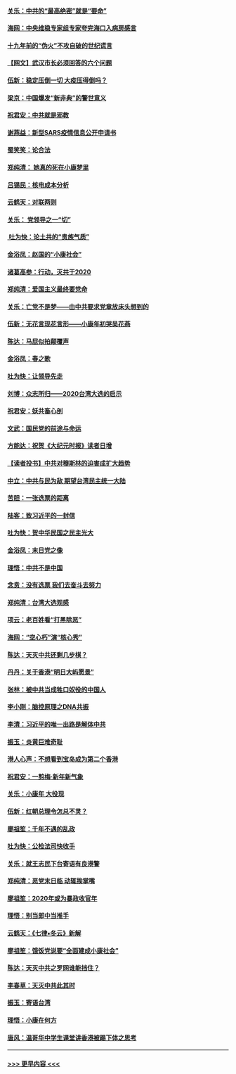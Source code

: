 #### [关乐：中共的“最高绝密”就是“要命”](../pages/nsc993/n11816946.md?t=01250844) 
#### [海网：中央维稳专家组专家夸完海口入病房感言](../pages/nsc993/n11815138.md?t=01250844) 
#### [十九年前的“伪火”不攻自破的世纪谎言](../pages/nsc993/n11813238.md?t=01250844) 
#### [【网文】武汉市长必须回答的六个问题](../pages/nsc993/n11813848.md?t=01250844) 
#### [伍新：稳定压倒一切 大疫压得倒吗？](../pages/nsc993/n11812634.md?t=01250844) 
#### [梁京：中国爆发“新非典”的警世意义](../pages/nsc993/n11812554.md?t=01250844) 
#### [祝君安：中共就是邪教](../pages/nsc993/n11812431.md?t=01250844) 
#### [谢燕益：新型SARS疫情信息公开申请书](../pages/nsc993/n11808840.md?t=01250844) 
#### [蜀笑笑：论合法](../pages/nsc993/n11808064.md?t=01250844) 
#### [郑纯清： 她真的死在小康梦里](../pages/nsc993/n11806623.md?t=01250844) 
#### [吕锡民：核电成本分析](../pages/nsc993/n11806284.md?t=01250844) 
#### [云鹤天：对联两则](../pages/nsc993/n11805957.md?t=01250844) 
#### [关乐： 党领导之一“切”](../pages/nsc993/n11804505.md?t=01250844) 
#### [ 吐为快：论土共的“贵族气质”](../pages/nsc993/n11804490.md?t=01250844) 
#### [金浴凤：赵国的“小康社会”](../pages/nsc993/n11804452.md?t=01250844) 
#### [诸葛高参：行动，灭共于2020](../pages/nsc993/n11804120.md?t=01250844) 
#### [郑纯清：爱国主义最终要党命](../pages/nsc993/n11802197.md?t=01250844) 
#### [关乐：亡党不是梦——由中共要求党章放床头想到的](../pages/nsc993/n11802156.md?t=01250844) 
#### [伍新：无花言现花言形——小康年初哭吴花燕](../pages/nsc993/n11800044.md?t=01250844) 
#### [陈达：马屁似拍颠覆声](../pages/nsc993/n11800010.md?t=01250844) 
#### [金浴凤：春之歌](../pages/nsc993/n11797687.md?t=01250844) 
#### [吐为快：让领导先走](../pages/nsc993/n11797512.md?t=01250844) 
#### [刘博：众志所归——2020台湾大选的启示](../pages/nsc993/n11796878.md?t=01250844) 
#### [祝君安：妖共畜心剖](../pages/nsc993/n11794273.md?t=01250844) 
#### [文武：国民党的前途与命运](../pages/nsc993/n11794198.md?t=01250844) 
#### [方能达：祝贺《大纪元时报》读者日增](../pages/nsc993/n11793807.md?t=01250844) 
#### [【读者投书】中共对穆斯林的迫害成扩大趋势](../pages/nsc993/n11791371.md?t=01250844) 
#### [中立：中共与民为敌 期望台湾民主统一大陆](../pages/nsc993/n11790392.md?t=01250844) 
#### [苦胆：一张选票的距离](../pages/nsc993/n11788914.md?t=01250844) 
#### [陆客：致习近平的一封信](../pages/nsc993/n11788867.md?t=01250844) 
#### [吐为快：贺中华民国之民主光大](../pages/nsc993/n11788618.md?t=01250844) 
#### [金浴凤：末日党之像](../pages/nsc993/n11787475.md?t=01250844) 
#### [理悟：中共不是中国](../pages/nsc993/n11787463.md?t=01250844) 
#### [念贲：没有选票  我们去奋斗去努力](../pages/nsc993/n11787398.md?t=01250844) 
#### [郑纯清：台湾大选观感](../pages/nsc993/n11786210.md?t=01250844) 
#### [项云：老百姓看“打黑除恶”](../pages/nsc993/n11785398.md?t=01250844) 
#### [海网：“空心朽”演“核心秀”](../pages/nsc993/n11783874.md?t=01250844) 
#### [陈达：天灭中共还剩几步棋？](../pages/nsc993/n11783719.md?t=01250844) 
#### [丹丹：关于香港“明日大屿愿景”](../pages/nsc993/n11783273.md?t=01250844) 
#### [张林：被中共当成牲口奴役的中国人](../pages/nsc993/n11782397.md?t=01250844) 
#### [李小刚：脑控原理之DNA共振](../pages/nsc993/n11780962.md?t=01250844) 
#### [李清：习近平的唯一出路是解体中共](../pages/nsc993/n11780866.md?t=01250844) 
#### [振玉：炎黄巨难奇耻](../pages/nsc993/n11779632.md?t=01250844) 
#### [港人心声：不想看到宝岛成为第二个香港](../pages/nsc993/n11778817.md?t=01250844) 
#### [祝君安：一剪梅‧新年新气象](../pages/nsc993/n11776340.md?t=01250844) 
#### [关乐：小康年 大役现](../pages/nsc993/n11774213.md?t=01250844) 
#### [伍新：红朝总理令怎总不灵？](../pages/nsc993/n11770813.md?t=01250844) 
#### [廖祖笙：千年不遇的乱政](../pages/nsc993/n11770373.md?t=01250844) 
#### [吐为快：公检法司快收手](../pages/nsc993/n11770359.md?t=01250844) 
#### [关乐：就王志民下台寄语有良港警](../pages/nsc993/n11769903.md?t=01250844) 
#### [郑纯清：恶党末日临 动辄挨掌嘴](../pages/nsc993/n11769356.md?t=01250844) 
#### [廖祖笙：2020年或为暴政收官年](../pages/nsc993/n11768216.md?t=01250844) 
#### [理悟：别当郎中当推手](../pages/nsc993/n11768243.md?t=01250844) 
#### [云鹤天：《七律▪冬云》新解](../pages/nsc993/n11768204.md?t=01250844) 
#### [廖祖笙：饿饭党说要“全面建成小康社会”](../pages/nsc993/n11767482.md?t=01250844) 
#### [陈达：天灭中共之罗网谁能挡住？](../pages/nsc993/n11767465.md?t=01250844) 
#### [李春草：天灭中共此其时](../pages/nsc993/n11767452.md?t=01250844) 
#### [振玉：寄语台湾](../pages/nsc993/n11767432.md?t=01250844) 
#### [理悟：小康在何方](../pages/nsc993/n11767394.md?t=01250844) 
#### [唐风：温哥华中学生课堂讲香港被踢下体之思考](../pages/nsc993/n11766848.md?t=01250844) 

----
#### [ >>> 更早内容 <<< ](../indexes/nsc993-earlier.md)
